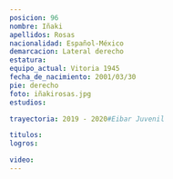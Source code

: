 ```yaml
---
posicion: 96
nombre: Iñaki
apellidos: Rosas
nacionalidad: Español-México
demarcacion: Lateral derecho
estatura: 
equipo_actual: Vitoria 1945
fecha_de_nacimiento: 2001/03/30
pie: derecho
foto: iñakirosas.jpg
estudios:

trayectoria: 2019 - 2020#Eibar Juvenil

titulos:
logros:

video:
---
```

